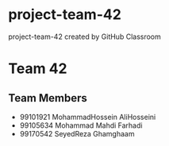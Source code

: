 # project-team-42
project-team-42 created by GitHub Classroom
# Team 42
## Team Members
* 99101921 MohammadHossein AliHosseini
* 99105634 Mohammad Mahdi Farhadi
* 99170542 SeyedReza Ghamghaam
